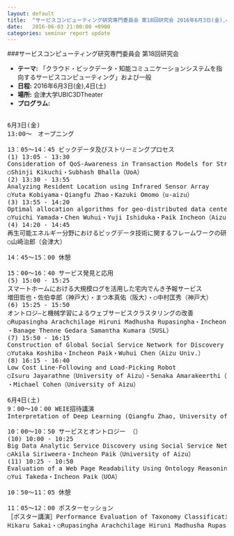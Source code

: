 ```yaml
---
layout: default
title:  "サービスコンピューティング研究専門委員会 第18回研究会 2016年6月3日(金),4日(土)"
date:   2016-06-03 21:00:00 +0900
categories: seminar report update
---
```


###サービスコンピューティング研究専門委員会 第18回研究会
- __テーマ:__ 「クラウド・ビックデータ・知能コミュニケーションシステムを指向するサービスコンピューティング」および一般
- __日程:__ 2016年6月3日(金),4日(土)
- __場所:__ 会津大学UBIC3DTheater
- __プログラム:__

<pre>

6月3日(金)
13:00〜　オープニング

13：05～14：45 ビックデータ及びストリーミングプロセス
(1) 13:05 - 13:30
Consideration of QoS-Awareness in Transaction Models for Streaming Processing.
○Shinji Kikuchi・Subhash Bhalla（UoA）
(2) 13:30 - 13:55
Analyzing Resident Location using Infrared Sensor Array
○Yuta Kobiyama・Qiangfu Zhao・Kazuki Omomo（u-aizu）
(3) 13:55 - 14:20
Optimal allocation algorithms for geo-distributed data center topology
○Yuichi Yamada・Chen Wuhui・Yuji Ishiduka・Paik Incheon（Aizu Univ.）
(4) 14:20 - 14:45
再生可能エネルギー分野におけるビッグデータ技術に関するフレームワークの研究
○山崎治郎（会津大）

14：45～15：00 休憩

15：00～16：40 サービス発見と応用
(5) 15:00 - 15:25
スマートホームにおける大規模ログを活用した宅内でんき予報サービス
増田哲也・佐伯幸郎（神戸大）・まつ本真佑（阪大）・○中村匡秀（神戸大）
(6) 15:25 - 15:50
オントロジ―と機械学習によるウェブサービスクラスタリングの改善
○Rupasingha Arachchilage Hiruni Madhusha Rupasingha・Incheon Paik（UoA）
・Banage Thenne Gedara Samantha Kumara（SUSL）
(7) 15:50 - 16:15
Construction of Global Social Service Network for Discovery Based on Big Data Infrastructure
○Yutaka Koshiba・Incheon Paik・Wuhui Chen（Aizu Univ.）
(8) 16:15 - 16:40
Low Cost Line-Following and Load-Picking Robot
○Isuru Jayarathne（University of Aizu）・Senaka Amarakeerthi（SUSL）
・Michael Cohen（University of Aizu）

6月4日(土) 
9：00～10：00 WEIE招待講演
Interpretation of Deep Learning (Qiangfu Zhao, University of Aizu)

10：00～10：50 サービスとオントロジー （）
(10) 10:00 - 10:25
Big Data Analytic Service Discovery using Social Service Network with Workflow Awareness
○Akila Siriweera・Incheon Paik（University of Aizu）
(11) 10:25 - 10:50
Evaluation of a Web Page Readability Using Ontology Reasoning
○Yui Takeda・Incheon Paik（UOA）

10：50～11：05 休憩

11：05～12：00 ポスターセッション
［ポスター講演］Performance Evaluation of Taxonomy Classification Using Machine Learning
Hikaru Sakai・○Rupasingha Arachchilage Hiruni Madhusha Rupasingha・Incheon Paik（UoA）
</pre>


